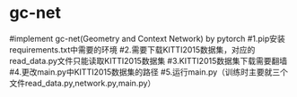 # gc-net
#implement gc-net(Geometry and Context Network) by pytorch
#1.pip安装requirements.txt中需要的环境
#2.需要下载KITTI2015数据集，对应的read_data.py文件只能读取KITTI2015数据集
#3.KITTI2015数据集下载需要翻墙
#4.更改main.py中KITTI2015数据集的路径
#5.运行main.py（训练时主要就三个文件read_data.py,network.py,main.py）
